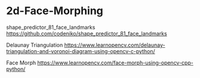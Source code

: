 # 2d-Face-Morphing

shape_predictor_81_face_landmarks
https://github.com/codeniko/shape_predictor_81_face_landmarks

Delaunay Triangulation
https://www.learnopencv.com/delaunay-triangulation-and-voronoi-diagram-using-opencv-c-python/

Face Morph
https://www.learnopencv.com/face-morph-using-opencv-cpp-python/
